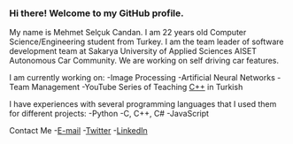 ### Hi there! Welcome to my GitHub profile.

My name is Mehmet Selçuk Candan. I am 22 years old Computer Science/Engineering student from Turkey.
I am the team leader of software development team at Sakarya University of Applied Sciences AISET Autonomous Car Community.
We are working on self driving car features.

I am currently working on:
  -Image Processing
  -Artificial Neural Networks
  -Team Management
  -YouTube Series of Teaching [C++](https://www.youtube.com/playlist?list=PLz6SDisuWfGMvObutG8YyivJ4AES2WA4i) in Turkish

I have experiences with several programming languages that I used them for different projects:
  -Python
  -C, C++, C#
  -JavaScript

Contact Me
  -[E-mail](mehmetselcukcandan@icloud.com)
  -[Twitter](https://twitter.com/mscandandev)
  -[LinkedIn](https://www.linkedin.com/in/mehmetselcukcandan)
